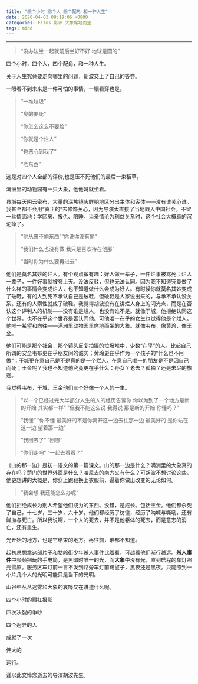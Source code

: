 ```yaml
---
title: "四个小时 四个人 四个配角 和一种人生"
date: 2020-04-03 09:19:06 +0800
categories: Films 影评 大象席地而坐
tags: mind
---
```


---

> “没办法坐一起就前后坐好不好
> 地球是圆的”

四个小时，四个人，四个配角，和一种人生。

关于人生究竟要走向哪里的问题，胡波交上了自己的答卷。

一眼看不到未来是一件可怕的事情，一眼看穿也是。
> “一堆垃圾”
>
> “臭的要死”
>
> “你怎么这么不要脸”
>
> “你就是个烂人”
>
> “也恶心到我了”
>
> “老东西”

这是对四个人全部的评价,也是压不死他们的最后一束稻草。

满洲里的动物园有一只大象，他他妈就坐着。

县城每天阴云密布，大量的深焦镜头鲜明地区分出主体和客体——没有谁关心谁。我甚至都不会用“真正的”去修饰关心，因为导演太直接了当地戳入中国社会，不留一丝情面地：学区房、报仇、陪睡。当亲情沦为利益关系时，这个社会大概真的沉沦掉了。

> “他从来不偷东西”“你说你没有偷”
>
> “我们什么也没有做 我只是喜欢待在他那”
>
> “当时你为什么要再进去”

他们是莫名其妙的烂人。有个观点蛮有趣：好人做一辈子，一件烂事被骂死；烂人一辈子，一件好事就被夸上天。没法反驳，但也无法认同。因为我不知道究竟做了什么样的事情会变成烂人，也不知道做什么会成为好人。有时候你就莫名其妙变成了破鞋，有的人到死不承认自己是破鞋，但破鞋是人家说出来的，与承不承认没关系。还有的人索性就成了破鞋。我觉得胡波没有在讲烂人身上的闪光点，而是在否认这个评判人的机制——没有谁是烂人，也没有谁不是。就像于城，他拒绝认同这个世界，也不在乎这个世界是否认同他。可他唯一在乎的女生也觉得他是个烂人。他唯一希望和向往——满洲里动物园里席地而坐的大象。就像韦布，像黄玲，像王金。

他们可能是那个社会，那个镜头反复拍摄的垃圾堆中，少数“在乎”的人。比起自己所谓的安全韦布更在乎朋友间的诚实；黄玲更在乎作为一个孩子的“什么也不用做“；于城更在意自己是不是真的是一个烂人，在意自己唯一的朋友是不是因自己而死；王金呢？我也不知道他究竟更在乎什么：孙女？老去？孤独？还是未尽的旅途。

我觉得韦布，于城，王金他们三个好像一个人的一生。

> ”以一个已经过完大半部分人生的人的经历告诉你 你以为到了一个地方是新的开始 其实都一样“
> "但我不能这么说 我得说 那是新的开始 你懂吗？"
>
> ”我懂“
> ”你不懂 最美好的不是你离开这一边去往那一边 最美好的 是你站在这一边 望着那一边“
>
> ”我回去了“
> ”回哪“
>
> ”你们走吧“
> ”一起去看看？“

《山的那一边》是初一语文的第一篇课文。山的那一边是什么？满洲里的大象真的存在吗？楚门的世界外面是什么？哈尼去的南方又有什么？可胡波不想讨论这些，他更想讲的大概是，你穿上跑鞋换上衣服前，逼着你做出改变的无论如何。

>”我会想 我还能怎么办呢“

他们拒绝成长为别人希望他们成为的东西。没错，是成长。包括王金。他们都杀死了自己，十七岁，三十岁，六十岁，他们都经历了彷徨，经历了呐喊与嘶吼，还有鲜血与死亡。所以我说啊，一个人的死去，并不是他躯体的死去，而是意志的消亡，还有重生。

光开始的地方，也是它结束的地方。再往前，谁都不知道。

起初总想拿这部片子和牯岭街少年杀人事件比着看，可越看他们渐行越远。**杀人事件**中频频把玩的手电筒，是黑暗时唯一的光，而**大象**中没有光，直到启程的车灯照亮雪原。服务区车灯前一言不发到路旁车灯前踢毽子，黑夜还是黑夜。只能照到一小片几个人的光明可能只是当下的光明。

山谷中丛丛迷雾和大象的哀嚎又在讲述什么呢。

四个小时的肩扛摄影

四次决裂的争吵

四个迥异的人

成就了一次

伟大的

远行。

谨以此文悼念逝去的导演胡波先生。
